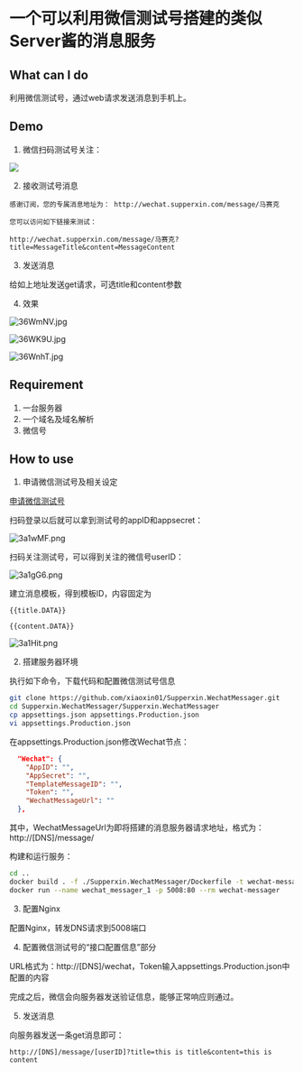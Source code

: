 # 一个可以利用微信测试号搭建的类似Server酱的消息服务

## What can I do

利用微信测试号，通过web请求发送消息到手机上。

## Demo

1. 微信扫码测试号关注：

![](http://mmbiz.qpic.cn/mmbiz_jpg/qt4Br1q5Yy5vF8tjhFmNKPJV6JESuAXGlZRboJlVibUjLiaNGqjjc5nuFxMqh1thlndjiaM5xGwJrztnsrNybUVww/0)

2. 接收测试号消息

```
感谢订阅，您的专属消息地址为： http://wechat.supperxin.com/message/马赛克

您可以访问如下链接来测试：

http://wechat.supperxin.com/message/马赛克?title=MessageTitle&content=MessageContent
```

3. 发送消息

给如上地址发送get请求，可选title和content参数

4. 效果

![36WmNV.jpg](https://s2.ax1x.com/2020/03/01/36WmNV.jpg)

![36WK9U.jpg](https://s2.ax1x.com/2020/03/01/36WK9U.jpg)

![36WnhT.jpg](https://s2.ax1x.com/2020/03/01/36WnhT.jpg)

## Requirement

1. 一台服务器
2. 一个域名及域名解析
3. 微信号

## How to use

1. 申请微信测试号及相关设定

[申请微信测试号](https://mp.weixin.qq.com/debug/cgi-bin/sandbox?t=sandbox/login)

扫码登录以后就可以拿到测试号的appID和appsecret：

![3a1wMF.png](https://s2.ax1x.com/2020/02/26/3a1wMF.png)

扫码关注测试号，可以得到关注的微信号userID：

![3a1gG6.png](https://s2.ax1x.com/2020/02/26/3a1gG6.png)

建立消息模板，得到模板ID，内容固定为

    {{title.DATA}}

    {{content.DATA}}

![3a1Hit.png](https://s2.ax1x.com/2020/02/26/3a1Hit.png)

2. 搭建服务器环境

执行如下命令，下载代码和配置微信测试号信息

```bash
git clone https://github.com/xiaoxin01/Supperxin.WechatMessager.git
cd Supperxin.WechatMessager/Supperxin.WechatMessager
cp appsettings.json appsettings.Production.json
vi appsettings.Production.json
```

在appsettings.Production.json修改Wechat节点：

```json
  "Wechat": {
    "AppID": "",
    "AppSecret": "",
    "TemplateMessageID": "",
    "Token": "",
    "WechatMessageUrl": ""
  },
```

其中，WechatMessageUrl为即将搭建的消息服务器请求地址，格式为：http://[DNS]/message/

构建和运行服务：

```bash
cd ..
docker build . -f ./Supperxin.WechatMessager/Dockerfile -t wechat-messager
docker run --name wechat_messager_1 -p 5008:80 --rm wechat-messager
```

3. 配置Nginx

配置Nginx，转发DNS请求到5008端口

4. 配置微信测试号的“接口配置信息”部分

URL格式为：http://[DNS]/wechat，Token输入appsettings.Production.json中配置的内容

完成之后，微信会向服务器发送验证信息，能够正常响应则通过。

5. 发送消息

向服务器发送一条get消息即可：

    http://[DNS]/message/[userID]?title=this is title&content=this is content
